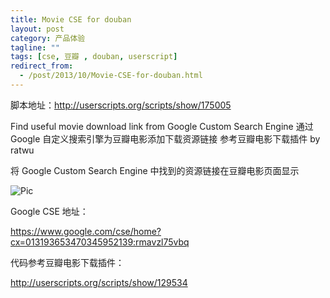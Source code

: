 ```yaml
---
title: Movie CSE for douban
layout: post
category: 产品体验
tagline: ""
tags: [cse, 豆瓣 , douban, userscript]
redirect_from:
  - /post/2013/10/Movie-CSE-for-douban.html
---
```



脚本地址：http://userscripts.org/scripts/show/175005

Find useful movie download link from Google Custom Search Engine 通过 Google 自定义搜索引擎为豆瓣电影添加下载资源链接
参考豆瓣电影下载插件 by ratwu

将 Google Custom Search Engine 中找到的资源链接在豆瓣电影页面显示

![Pic](https://lh3.googleusercontent.com/-88QHely6KvM/Uf37A-EYMyI/AAAAAAAAXAw/0Jh-VkkHu7Y/s640/einverne_2013.08.04_14h54m30s_002_.png)

Google CSE 地址：

https://www.google.com/cse/home?cx=013193653470345952139:rmavzl75vbq

代码参考豆瓣电影下载插件：

http://userscripts.org/scripts/show/129534
